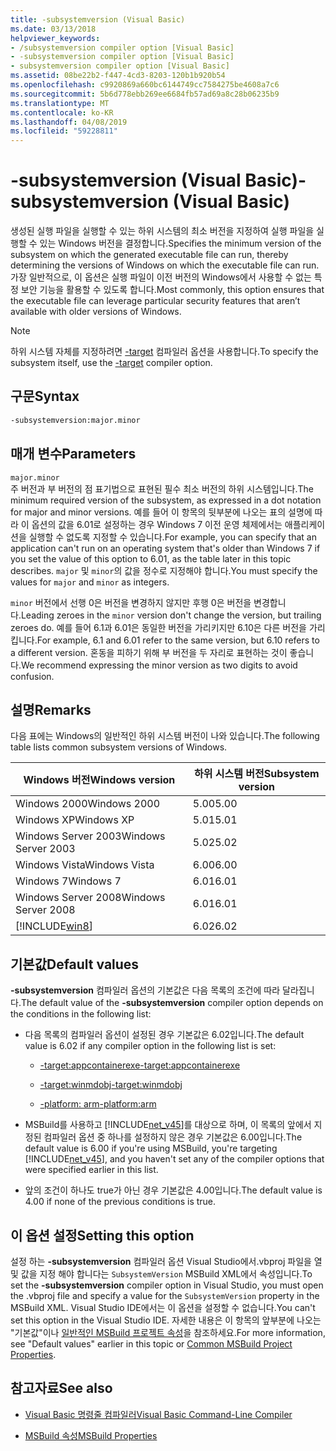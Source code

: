 ```yaml
---
title: -subsystemversion (Visual Basic)
ms.date: 03/13/2018
helpviewer_keywords:
- /subsystemversion compiler option [Visual Basic]
- -subsystemversion compiler option [Visual Basic]
- subsystemversion compiler option [Visual Basic]
ms.assetid: 08be22b2-f447-4cd3-8203-120b1b920b54
ms.openlocfilehash: c9920869a660bc6144749cc7584275be4608a7c6
ms.sourcegitcommit: 5b6d778ebb269ee6684fb57ad69a8c28b06235b9
ms.translationtype: MT
ms.contentlocale: ko-KR
ms.lasthandoff: 04/08/2019
ms.locfileid: "59228811"
---
```

# <a name="-subsystemversion-visual-basic"></a><span data-ttu-id="e4273-102">-subsystemversion (Visual Basic)</span><span class="sxs-lookup"><span data-stu-id="e4273-102">-subsystemversion (Visual Basic)</span></span>
<span data-ttu-id="e4273-103">생성된 실행 파일을 실행할 수 있는 하위 시스템의 최소 버전을 지정하여 실행 파일을 실행할 수 있는 Windows 버전을 결정합니다.</span><span class="sxs-lookup"><span data-stu-id="e4273-103">Specifies the minimum version of the subsystem on which the generated executable file can run, thereby determining the versions of Windows on which the executable file can run.</span></span> <span data-ttu-id="e4273-104">가장 일반적으로, 이 옵션은 실행 파일이 이전 버전의 Windows에서 사용할 수 없는 특정 보안 기능을 활용할 수 있도록 합니다.</span><span class="sxs-lookup"><span data-stu-id="e4273-104">Most commonly, this option ensures that the executable file can leverage particular security features that aren’t available with older versions of Windows.</span></span>  
  
> [!NOTE]
>  <span data-ttu-id="e4273-105">하위 시스템 자체를 지정하려면 [-target](../../../csharp/language-reference/compiler-options/target-compiler-option.md) 컴파일러 옵션을 사용합니다.</span><span class="sxs-lookup"><span data-stu-id="e4273-105">To specify the subsystem itself, use the [-target](../../../csharp/language-reference/compiler-options/target-compiler-option.md) compiler option.</span></span>  
  
## <a name="syntax"></a><span data-ttu-id="e4273-106">구문</span><span class="sxs-lookup"><span data-stu-id="e4273-106">Syntax</span></span>  
  
```vb  
-subsystemversion:major.minor  
```  
  
## <a name="parameters"></a><span data-ttu-id="e4273-107">매개 변수</span><span class="sxs-lookup"><span data-stu-id="e4273-107">Parameters</span></span>  
 `major.minor`  
 <span data-ttu-id="e4273-108">주 버전과 부 버전의 점 표기법으로 표현된 필수 최소 버전의 하위 시스템입니다.</span><span class="sxs-lookup"><span data-stu-id="e4273-108">The minimum required version of the subsystem, as expressed in a dot notation for major and minor versions.</span></span> <span data-ttu-id="e4273-109">예를 들어 이 항목의 뒷부분에 나오는 표의 설명에 따라 이 옵션의 값을 6.01로 설정하는 경우 Windows 7 이전 운영 체제에서는 애플리케이션을 실행할 수 없도록 지정할 수 있습니다.</span><span class="sxs-lookup"><span data-stu-id="e4273-109">For example, you can specify that an application can't run on an operating system that's older than Windows 7 if you set the value of this option to 6.01, as the table later in this topic describes.</span></span> <span data-ttu-id="e4273-110">`major` 및 `minor`의 값을 정수로 지정해야 합니다.</span><span class="sxs-lookup"><span data-stu-id="e4273-110">You must specify the values for `major` and `minor` as integers.</span></span>  
  
 <span data-ttu-id="e4273-111">`minor` 버전에서 선행 0은 버전을 변경하지 않지만 후행 0은 버전을 변경합니다.</span><span class="sxs-lookup"><span data-stu-id="e4273-111">Leading zeroes in the `minor` version don't change the version, but trailing zeroes do.</span></span> <span data-ttu-id="e4273-112">예를 들어 6.1과 6.01은 동일한 버전을 가리키지만 6.10은 다른 버전을 가리킵니다.</span><span class="sxs-lookup"><span data-stu-id="e4273-112">For example, 6.1 and 6.01 refer to the same version, but 6.10 refers to a different version.</span></span> <span data-ttu-id="e4273-113">혼동을 피하기 위해 부 버전을 두 자리로 표현하는 것이 좋습니다.</span><span class="sxs-lookup"><span data-stu-id="e4273-113">We recommend expressing the minor version as two digits to avoid confusion.</span></span>  
  
## <a name="remarks"></a><span data-ttu-id="e4273-114">설명</span><span class="sxs-lookup"><span data-stu-id="e4273-114">Remarks</span></span>  
 <span data-ttu-id="e4273-115">다음 표에는 Windows의 일반적인 하위 시스템 버전이 나와 있습니다.</span><span class="sxs-lookup"><span data-stu-id="e4273-115">The following table lists common subsystem versions of Windows.</span></span>  
  
|<span data-ttu-id="e4273-116">Windows 버전</span><span class="sxs-lookup"><span data-stu-id="e4273-116">Windows version</span></span>|<span data-ttu-id="e4273-117">하위 시스템 버전</span><span class="sxs-lookup"><span data-stu-id="e4273-117">Subsystem version</span></span>|  
|---------------------|-----------------------|  
|<span data-ttu-id="e4273-118">Windows 2000</span><span class="sxs-lookup"><span data-stu-id="e4273-118">Windows 2000</span></span>|<span data-ttu-id="e4273-119">5.00</span><span class="sxs-lookup"><span data-stu-id="e4273-119">5.00</span></span>|  
|<span data-ttu-id="e4273-120">Windows XP</span><span class="sxs-lookup"><span data-stu-id="e4273-120">Windows XP</span></span>|<span data-ttu-id="e4273-121">5.01</span><span class="sxs-lookup"><span data-stu-id="e4273-121">5.01</span></span>|  
|<span data-ttu-id="e4273-122">Windows Server 2003</span><span class="sxs-lookup"><span data-stu-id="e4273-122">Windows Server 2003</span></span>|<span data-ttu-id="e4273-123">5.02</span><span class="sxs-lookup"><span data-stu-id="e4273-123">5.02</span></span>|  
|<span data-ttu-id="e4273-124">Windows Vista</span><span class="sxs-lookup"><span data-stu-id="e4273-124">Windows Vista</span></span>|<span data-ttu-id="e4273-125">6.00</span><span class="sxs-lookup"><span data-stu-id="e4273-125">6.00</span></span>|  
|<span data-ttu-id="e4273-126">Windows 7</span><span class="sxs-lookup"><span data-stu-id="e4273-126">Windows 7</span></span>|<span data-ttu-id="e4273-127">6.01</span><span class="sxs-lookup"><span data-stu-id="e4273-127">6.01</span></span>|  
|<span data-ttu-id="e4273-128">Windows Server 2008</span><span class="sxs-lookup"><span data-stu-id="e4273-128">Windows Server 2008</span></span>|<span data-ttu-id="e4273-129">6.01</span><span class="sxs-lookup"><span data-stu-id="e4273-129">6.01</span></span>|  
|[!INCLUDE[win8](~/includes/win8-md.md)]|<span data-ttu-id="e4273-130">6.02</span><span class="sxs-lookup"><span data-stu-id="e4273-130">6.02</span></span>|  
  
## <a name="default-values"></a><span data-ttu-id="e4273-131">기본값</span><span class="sxs-lookup"><span data-stu-id="e4273-131">Default values</span></span>  
 <span data-ttu-id="e4273-132">**-subsystemversion** 컴파일러 옵션의 기본값은 다음 목록의 조건에 따라 달라집니다.</span><span class="sxs-lookup"><span data-stu-id="e4273-132">The default value of the **-subsystemversion** compiler option depends on the conditions in the following list:</span></span>  
  
-   <span data-ttu-id="e4273-133">다음 목록의 컴파일러 옵션이 설정된 경우 기본값은 6.02입니다.</span><span class="sxs-lookup"><span data-stu-id="e4273-133">The default value is 6.02 if any compiler option in the following list is set:</span></span>  
  
    -   [<span data-ttu-id="e4273-134">-target:appcontainerexe</span><span class="sxs-lookup"><span data-stu-id="e4273-134">-target:appcontainerexe</span></span>](../../../visual-basic/reference/command-line-compiler/target.md)  
  
    -   [<span data-ttu-id="e4273-135">-target:winmdobj</span><span class="sxs-lookup"><span data-stu-id="e4273-135">-target:winmdobj</span></span>](../../../visual-basic/reference/command-line-compiler/target.md)  
  
    -   [<span data-ttu-id="e4273-136">-platform: arm</span><span class="sxs-lookup"><span data-stu-id="e4273-136">-platform:arm</span></span>](../../../visual-basic/reference/command-line-compiler/platform.md)  
  
-   <span data-ttu-id="e4273-137">MSBuild를 사용하고 [!INCLUDE[net_v45](~/includes/net-v45-md.md)]를 대상으로 하며, 이 목록의 앞에서 지정된 컴파일러 옵션 중 하나를 설정하지 않은 경우 기본값은 6.00입니다.</span><span class="sxs-lookup"><span data-stu-id="e4273-137">The default value is 6.00 if you're using MSBuild, you're targeting [!INCLUDE[net_v45](~/includes/net-v45-md.md)], and you haven't set any of the compiler options that were specified earlier in this list.</span></span>  
  
-   <span data-ttu-id="e4273-138">앞의 조건이 하나도 true가 아닌 경우 기본값은 4.00입니다.</span><span class="sxs-lookup"><span data-stu-id="e4273-138">The default value is 4.00 if none of the previous conditions is true.</span></span>  
  
## <a name="setting-this-option"></a><span data-ttu-id="e4273-139">이 옵션 설정</span><span class="sxs-lookup"><span data-stu-id="e4273-139">Setting this option</span></span>  
 <span data-ttu-id="e4273-140">설정 하는 **-subsystemversion** 컴파일러 옵션 Visual Studio에서.vbproj 파일을 열 및 값을 지정 해야 합니다는 `SubsystemVersion` MSBuild XML에서 속성입니다.</span><span class="sxs-lookup"><span data-stu-id="e4273-140">To set the **-subsystemversion** compiler option in Visual Studio, you must open the .vbproj file and specify a value for the `SubsystemVersion` property in the MSBuild XML.</span></span> <span data-ttu-id="e4273-141">Visual Studio IDE에서는 이 옵션을 설정할 수 없습니다.</span><span class="sxs-lookup"><span data-stu-id="e4273-141">You can't set this option in the Visual Studio IDE.</span></span> <span data-ttu-id="e4273-142">자세한 내용은 이 항목의 앞부분에 나오는 "기본값"이나 [일반적인 MSBuild 프로젝트 속성](/visualstudio/msbuild/common-msbuild-project-properties)을 참조하세요.</span><span class="sxs-lookup"><span data-stu-id="e4273-142">For more information, see "Default values" earlier in this topic or [Common MSBuild Project Properties](/visualstudio/msbuild/common-msbuild-project-properties).</span></span>  

## <a name="see-also"></a><span data-ttu-id="e4273-143">참고자료</span><span class="sxs-lookup"><span data-stu-id="e4273-143">See also</span></span>

- [<span data-ttu-id="e4273-144">Visual Basic 명령줄 컴파일러</span><span class="sxs-lookup"><span data-stu-id="e4273-144">Visual Basic Command-Line Compiler</span></span>](../../../visual-basic/reference/command-line-compiler/index.md)

- [<span data-ttu-id="e4273-145">MSBuild 속성</span><span class="sxs-lookup"><span data-stu-id="e4273-145">MSBuild Properties</span></span>](/visualstudio/msbuild/msbuild-properties)
